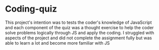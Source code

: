 # Coding-quiz
This project's intention was to tests the coder's knowledge of JavaScript and each component of the quiz was a thought exercise to help the coder solve problems logically through JS and apply the coding. I struggled with aspects of the project and did not complete the assignment fully but was able to learn a lot and become more familiar with JS
